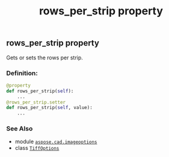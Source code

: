 ﻿---
title: rows_per_strip property
second_title: Aspose.CAD for Python via .NET API References
description: 
type: docs
weight: 440
url: /python-net/aspose.cad.imageoptions/tiffoptions/rows_per_strip/
is_root: false
---

## rows_per_strip property


Gets or sets the rows per strip.
### Definition:
```python
@property
def rows_per_strip(self):
    ...
@rows_per_strip.setter
def rows_per_strip(self, value):
    ...
```

### See Also
* module [`aspose.cad.imageoptions`](../../)
* class [`TiffOptions`](/cad/python-net/aspose.cad.imageoptions/tiffoptions)
